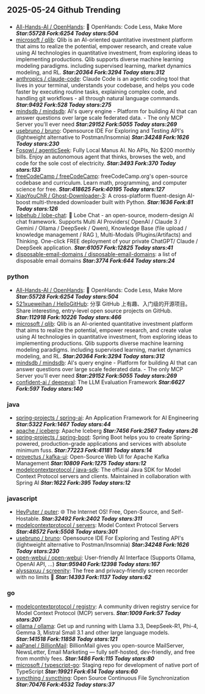 ## 2025-05-24 Github Trending

### 
* [All-Hands-AI / OpenHands](https://github.com/All-Hands-AI/OpenHands): 🙌 OpenHands: Code Less, Make More ***Star:55728 Fork:6254 Today stars:504***
* [microsoft / qlib](https://github.com/microsoft/qlib): Qlib is an AI-oriented quantitative investment platform that aims to realize the potential, empower research, and create value using AI technologies in quantitative investment, from exploring ideas to implementing productions. Qlib supports diverse machine learning modeling paradigms. including supervised learning, market dynamics modeling, and RL. ***Star:20364 Fork:3294 Today stars:312***
* [anthropics / claude-code](https://github.com/anthropics/claude-code): Claude Code is an agentic coding tool that lives in your terminal, understands your codebase, and helps you code faster by executing routine tasks, explaining complex code, and handling git workflows - all through natural language commands. ***Star:9492 Fork:528 Today stars:275***
* [mindsdb / mindsdb](https://github.com/mindsdb/mindsdb): AI's query engine - Platform for building AI that can answer questions over large scale federated data. - The only MCP Server you'll ever need ***Star:29152 Fork:5055 Today stars:269***
* [usebruno / bruno](https://github.com/usebruno/bruno): Opensource IDE For Exploring and Testing API's (lightweight alternative to Postman/Insomnia) ***Star:34248 Fork:1626 Today stars:230***
* [Fosowl / agenticSeek](https://github.com/Fosowl/agenticSeek): Fully Local Manus AI. No APIs, No $200 monthly bills. Enjoy an autonomous agent that thinks, browses the web, and code for the sole cost of electricity. ***Star:3493 Fork:370 Today stars:133***
* [freeCodeCamp / freeCodeCamp](https://github.com/freeCodeCamp/freeCodeCamp): freeCodeCamp.org's open-source codebase and curriculum. Learn math, programming, and computer science for free. ***Star:418625 Fork:40195 Today stars:127***
* [XiaoYouChR / Ghost-Downloader-3](https://github.com/XiaoYouChR/Ghost-Downloader-3): A cross-platform fluent-design AI-boost multi-threaded downloader built with Python. ***Star:1636 Fork:81 Today stars:126***
* [lobehub / lobe-chat](https://github.com/lobehub/lobe-chat): 🤯 Lobe Chat - an open-source, modern-design AI chat framework. Supports Multi AI Providers( OpenAI / Claude 3 / Gemini / Ollama / DeepSeek / Qwen), Knowledge Base (file upload / knowledge management / RAG ), Multi-Modals (Plugins/Artifacts) and Thinking. One-click FREE deployment of your private ChatGPT/ Claude / DeepSeek application. ***Star:61057 Fork:12825 Today stars:41***
* [disposable-email-domains / disposable-email-domains](https://github.com/disposable-email-domains/disposable-email-domains): a list of disposable email domains ***Star:3774 Fork:644 Today stars:24***

### python
* [All-Hands-AI / OpenHands](https://github.com/All-Hands-AI/OpenHands): 🙌 OpenHands: Code Less, Make More ***Star:55728 Fork:6254 Today stars:504***
* [521xueweihan / HelloGitHub](https://github.com/521xueweihan/HelloGitHub): 分享 GitHub 上有趣、入门级的开源项目。Share interesting, entry-level open source projects on GitHub. ***Star:112918 Fork:10226 Today stars:466***
* [microsoft / qlib](https://github.com/microsoft/qlib): Qlib is an AI-oriented quantitative investment platform that aims to realize the potential, empower research, and create value using AI technologies in quantitative investment, from exploring ideas to implementing productions. Qlib supports diverse machine learning modeling paradigms. including supervised learning, market dynamics modeling, and RL. ***Star:20364 Fork:3294 Today stars:312***
* [mindsdb / mindsdb](https://github.com/mindsdb/mindsdb): AI's query engine - Platform for building AI that can answer questions over large scale federated data. - The only MCP Server you'll ever need ***Star:29152 Fork:5055 Today stars:269***
* [confident-ai / deepeval](https://github.com/confident-ai/deepeval): The LLM Evaluation Framework ***Star:6627 Fork:597 Today stars:140***

### java
* [spring-projects / spring-ai](https://github.com/spring-projects/spring-ai): An Application Framework for AI Engineering ***Star:5322 Fork:1467 Today stars:44***
* [apache / iceberg](https://github.com/apache/iceberg): Apache Iceberg ***Star:7456 Fork:2567 Today stars:26***
* [spring-projects / spring-boot](https://github.com/spring-projects/spring-boot): Spring Boot helps you to create Spring-powered, production-grade applications and services with absolute minimum fuss. ***Star:77223 Fork:41181 Today stars:14***
* [provectus / kafka-ui](https://github.com/provectus/kafka-ui): Open-Source Web UI for Apache Kafka Management ***Star:10809 Fork:1275 Today stars:12***
* [modelcontextprotocol / java-sdk](https://github.com/modelcontextprotocol/java-sdk): The official Java SDK for Model Context Protocol servers and clients. Maintained in collaboration with Spring AI ***Star:1622 Fork:395 Today stars:12***

### javascript
* [HeyPuter / puter](https://github.com/HeyPuter/puter): 🌐 The Internet OS! Free, Open-Source, and Self-Hostable. ***Star:32492 Fork:2402 Today stars:311***
* [modelcontextprotocol / servers](https://github.com/modelcontextprotocol/servers): Model Context Protocol Servers ***Star:48572 Fork:5508 Today stars:301***
* [usebruno / bruno](https://github.com/usebruno/bruno): Opensource IDE For Exploring and Testing API's (lightweight alternative to Postman/Insomnia) ***Star:34248 Fork:1626 Today stars:230***
* [open-webui / open-webui](https://github.com/open-webui/open-webui): User-friendly AI Interface (Supports Ollama, OpenAI API, ...) ***Star:95940 Fork:12398 Today stars:167***
* [alyssaxuu / screenity](https://github.com/alyssaxuu/screenity): The free and privacy-friendly screen recorder with no limits 🎥 ***Star:14393 Fork:1137 Today stars:62***

### go
* [modelcontextprotocol / registry](https://github.com/modelcontextprotocol/registry): A community driven registry service for Model Context Protocol (MCP) servers. ***Star:1009 Fork:57 Today stars:207***
* [ollama / ollama](https://github.com/ollama/ollama): Get up and running with Llama 3.3, DeepSeek-R1, Phi-4, Gemma 3, Mistral Small 3.1 and other large language models. ***Star:141518 Fork:11858 Today stars:121***
* [aaPanel / BillionMail](https://github.com/aaPanel/BillionMail): BillionMail gives you open-source MailServer, NewsLetter, Email Marketing — fully self-hosted, dev-friendly, and free from monthly fees. ***Star:1486 Fork:115 Today stars:80***
* [microsoft / typescript-go](https://github.com/microsoft/typescript-go): Staging repo for development of native port of TypeScript ***Star:19921 Fork:614 Today stars:60***
* [syncthing / syncthing](https://github.com/syncthing/syncthing): Open Source Continuous File Synchronization ***Star:70476 Fork:4532 Today stars:37***
